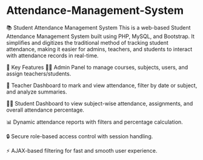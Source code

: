# Attendance-Management-System
📚 Student Attendance Management System
This is a web-based Student Attendance Management System built using PHP, MySQL, and Bootstrap. It simplifies and digitizes the traditional method of tracking student attendance, making it easier for admins, teachers, and students to interact with attendance records in real-time.

🎯 Key Features
👨‍🏫 Admin Panel to manage courses, subjects, users, and assign teachers/students.

📅 Teacher Dashboard to mark and view attendance, filter by date or subject, and analyze summaries.

🧑‍🎓 Student Dashboard to view subject-wise attendance, assignments, and overall attendance percentage.

📊 Dynamic attendance reports with filters and percentage calculation.

🔒 Secure role-based access control with session handling.

⚡ AJAX-based filtering for fast and smooth user experience.
